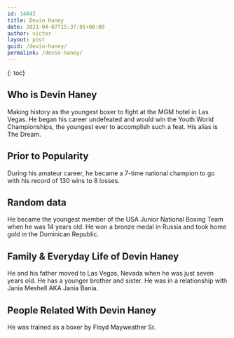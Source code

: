 ```yaml
---
id: 14842
title: Devin Haney
date: 2021-04-07T15:37:01+00:00
author: victor
layout: post
guid: /devin-haney/
permalink: /devin-haney/
---
```



{: toc}


## Who is Devin Haney



Making history as the youngest boxer to fight at the MGM hotel in Las Vegas. He began his career undefeated and would win the Youth World Championships, the youngest ever to accomplish such a feat. His alias is The Dream. 

                
                
                
## Prior to Popularity



During his amateur career, he became a 7-time national champion to go with his record of 130 wins to 8 losses. 

                
                
                
## Random data



He became the youngest member of the USA Junior National Boxing Team when he was 14 years old. He won a bronze medal in Russia and took home gold in the Dominican Republic. 

                
                
                
## Family & Everyday Life of Devin Haney



He and his father moved to Las Vegas, Nevada when he was just seven years old. He has a younger brother and sister. He was in a relationship with Jania Meshell AKA Jania Bania.

                
                
                
## People Related With Devin Haney



He was trained as a boxer by Floyd Mayweather Sr. 

                
              
            
          
          
          